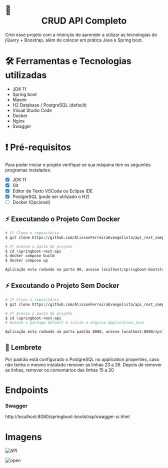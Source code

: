 # :dart: <center> CRUD API Completo </center>

Criei esse projeto com a intenção de aprender a utilizar as tecnologias do jQuery + Boostrap, além de colocar em prática Java e Spring boot.

# 🛠 Ferramentas e Tecnologias utilizadas

 - JDK 11
 - Spring boot
 - Maven
 - H2 Database / PostgreSQL (default)
 - Visual Studio Code
 - Docker
 - Nginx
 - Swagger
 
# :exclamation: Pré-requisitos

Para poder iniciar o projeto verifique se sua máquina tem os seguintes programas instalados:

- [X] JDK 11
- [X] Git
- [X] Editor de Texto VSCode ou Eclipse IDE
- [X] PostgreSQL (pode ser utilizado o H2)
- [ ] Docker (Opcional)

##  :zap: Executando o Projeto Com Docker

```bash
# 1º Clone o repositório
$ git clone https://github.com/AlissonFerreiraEvangelista/api_rest_sample.git

# 2º Acesse a pasta do projeto
$ cd \apringboot-rest-api
$ docker compose build
$ docker compose up

Aplicação esta rodando na porta 80, acesse localhost/springboot-bootstrap
```
##  :zap: Executando o Projeto Sem Docker

```bash
# 1º Clone o repositório
$ git clone https://github.com/AlissonFerreiraEvangelista/api_rest_sample.git

# 2º Acesse a pasta do projeto
$ cd \apringboot-rest-api
# Acesse o package default e inicie o arquivo Application.java

Aplicação esta rodando na porta padrão 8080, acesse localhost:8080/springboot-bootstrap
```
## :no_entry_sign: Lembrete
Por padrão está configurado o PostgreSQL no application.properties, caso não tenha o mesmo instalado remover as linhas 23 a 26.
Depois de remover as linhas, remover os comentários das linhas 15 a 20

# Endpoints
### Swagger
http://localhost:8080/springboot-bootstrap/swagger-ui.html




# Imagens

![API](https://user-images.githubusercontent.com/82222646/207737422-6dc2f429-9305-4116-bb71-7bd78ca993c6.PNG)

![open](https://user-images.githubusercontent.com/82222646/208738589-94d90231-ef7a-4a7c-bf13-16e157845364.PNG)
